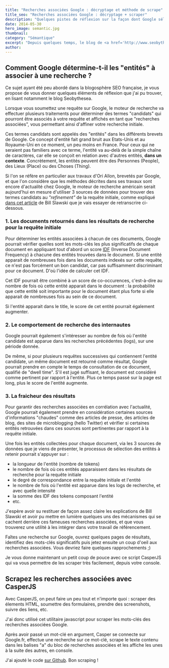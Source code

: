 ```yaml
---
title: "Recherches associées Google : décryptage et méthode de scrape"
title_seo: "Recherches associées Google : décryptage + scraper"
description: "Quelques pistes de réflexion sur la façon dont Google sélectionne les mots-clés du bloc recherches associées et en bonus un cript CasperJS pour les scraper !"
date: 2014-05-30
hero_image: semantic.jpg
thumbnail:
category: "Sémantique"
excerpt: "Depuis quelques temps, le blog de <a href='http://www.seobythesea.com/'>Bill Slawski</a> est entré dans mes favoris. En décryptant les différents brevets publiés par Google, cet auteur très réputé aux Etats Unis permet aux référenceurs de mieux comprendre comment fonctionne Google et surtout de découvrir quelles méthodes de traitement automatiquement du langage sont à l'oeuvre du côté de Mountain View. Ses billets sur les recherches associées ou <strong>related queries</strong> ont particulièrement attiré mon attention. Ce sera donc l'objet de cet article, avec, en bonus, un petit script maison pour scraper les recherches associées avec CasperJS (voir <a href='http://www.deliciouscadaver.com/casperjs-ou-comment-construire-un-submitter-open-source.html'>l'article de 512Banque</a> pour une présentation sous l'angle SEO)."
author:
---
```


## Comment Google détermine-t-il les "entités" à associer à une recherche ?

Ce sujet ayant été peu abordé dans la blogosphère SEO française, je vous propose de vous donner quelques éléments de réflexion que j'ai pu trouver, en lisant notamment le blog Seobythesea.

Lorsque vous soumettez une requête sur Google, le moteur de recherche va effectuer plusieurs traitements pour déterminer des termes "candidats" qui pourront être associés à votre requête et affichés en tant que "recherches associées", vous permettant ainsi d'affiner votre recherche initiale.

Ces termes candidats sont appelés des "entités" dans les différents brevets de Google. Ce concept d'entité fait grand bruit aux Etats-Unis et au Royaume-Uni en ce moment, un peu moins en France. Pour ceux qui ne seraient pas familiers avec ce terme, l'entité va au-delà de la simple chaîne de caractères, car elle se conçoit en relation avec d'autres entités, **dans un contexte**. Concrètement, les entités peuvent être des Personnes (People), des Lieux (Place) ou des Choses (Thing).

Si l'on se réfère en particulier aux travaux d'Ori Allon, brevetés par Google, et que l'on considère que les méthodes décrites dans ses travaux sont encore d'actualité chez Google, le moteur de recherche américain serait aujourd'hui en mesure d'utiliser 3 sources de données pour trouver des termes candidats au *"refinement"* de la requête initiale, comme expliqué [dans cet article](http://www.seobythesea.com/2013/03/google-query-refinements-orion/) de Bill Slawski que je vais essayer de retranscrire ci-dessous.

### 1. Les documents retournés dans les résultats de recherche pour la requête initiale

Pour déterminer les entités associées à chacun de ces documents, Google pourrait vérifier quelles sont les mots-clés les plus significatifs de chaque document en appliquant tout d'abord un score [IDF](http://fr.wikipedia.org/wiki/TF-IDF#Fr.C3.A9quence_inverse_de_document) (Inverse Document Frequency) à chacune des entités trouvées dans le document. Si une entité apparait de nombreuses fois dans les documents indexés sur cette requête, ce n'est pas forcément un bon candidat, car pas suffisamment discriminant pour ce document. D'où l'idée de calculer cet IDF.

Cet IDF pourrait être combiné à un score de co-occurences, c'est-à-dire au nombre de fois où cette entité apparait dans le document : la probabilité que cette entité soit importante pour le document étant plus forte si elle apparait de nombreuses fois au sein de ce document.

Si l'entité apparait dans le title, le score de cet entité pourrait également augmenter.

### 2. Le comportement de recherche des internautes

Google pourrait également s'intéresser au nombre de fois où l'entité candidate est apparue dans les recherches précédentes (logs), sur une période donnée.

De même, si pour plusieurs requêtes successives qui contiennent l'entité candidate, un même document est retourné comme résultat, Google pourrait prendre en compte le temps de consultation de ce document, qualifié de "dwell time". S'il est jugé suffisant, le document est considéré comme pertinent par rapport à l'entité. Plus ce temps passé sur la page est long, plus le score de l'entité augmente.

### 3. La fraicheur des résultats

Pour garantir des recherches associées en corrélation avec l'actualité, Google pourrait également prendre en considération certaines sources d'informations "chaudes" comme des articles de presse, des articles de blog, des sites de microblogging (hello Twitter) et vérifier si certaines entités retrouvées dans ces sources sont pertinentes par rapport à la requête initiale.


Une fois les entités collectées pour chaque document, via les 3 sources de données que je viens de présenter, le processus de sélection des entités à retenir pourrait s'appuyer sur :

- la longueur de l'entité (nombre de tokens)
- le nombre de fois où ces entités apparaissent dans les résultats de recherche pour la requête initiale
- le degré de correspondance entre la requête initiale et l'entité
- le nombre de fois où l'entité est apparue dans les logs de recherche, et avec quelle intensité
- la somme des IDF des tokens composant l'entité
- etc.


J'espère avoir su restituer de façon assez claire les explications de Bill Slawski et avoir pu mettre en lumière quelques uns des mécanismes qui se cachent derrière ces fameuses recherches associées, et que vous trouverez une utilité à les intégrer dans votre travail de référencement.

Faîtes une recherche sur Google, ouvrez quelques pages de résultats, identifiez des mots-clés significatifs puis jetez ensuite un coup d'oeil aux recherches associées. Vous devriez faire quelques rapprochements ;)

Je vous donne maintenant un petit coup de pouce avec ce script CasperJS qui va vous permettre de les scraper très facilement, depuis votre console.

## Scrapez les recherches associées avec CasperJS

Avec CasperJS, on peut faire un peu tout et n'importe quoi : scraper des élements HTML, soumettre des formulaires, prendre des screenshots, suivre des liens, etc.

J'ai donc utilisé cet utilitaire javascript pour scraper les mots-clés des recherches associées Google.

Après avoir passé un mot-clé en argument, Casper se connecte sur Google.fr, effectue une recherche sur ce mot-clé, scrape le texte contenu dans les balises "a" du bloc de recherches associées et les affiche les unes à la suite des autres, en console.

J'ai ajouté le code [sur Github](https://github.com/ABrisset/casperjs-related). Bon scraping !
